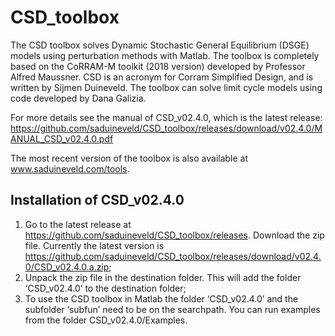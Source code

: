 # CSD_toolbox

The CSD toolbox solves Dynamic Stochastic General Equilibrium (DSGE) models using perturbation methods with Matlab. The toolbox is completely based on the CoRRAM-M toolkit (2018 version) developed by Professor Alfred Maussner. CSD is an acronym for Corram Simplified Design, and is written by Sijmen Duineveld. The toolbox can solve limit cycle models using code developed by Dana Galizia.

For more details see the manual of CSD_v02.4.0, which is the latest release: https://github.com/saduineveld/CSD_toolbox/releases/download/v02.4.0/MANUAL_CSD_v02.4.0.pdf

The most recent version of the toolbox is also available at www.saduineveld.com/tools.

## Installation of CSD_v02.4.0
1. Go to the latest release at https://github.com/saduineveld/CSD_toolbox/releases. Download the zip file. Currently the latest version is https://github.com/saduineveld/CSD_toolbox/releases/download/v02.4.0/CSD_v02.4.0.a.zip;
2. Unpack the zip file in the destination folder. This will add the folder ‘CSD_v02.4.0’ to the destination folder;
3. To use the CSD toolbox in Matlab the folder ‘CSD_v02.4.0’ and the subfolder ‘subfun’ need to be on the searchpath. You can run examples from the folder CSD_v02.4.0/Examples.
